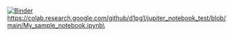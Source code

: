 [![Binder](https://mybinder.org/badge_logo.svg)](https://mybinder.org/v2/gh/d1pg1/jupiter_notebook_test/HEAD)
https://colab.research.google.com/github/d1pg1/jupiter_notebook_test/blob/main/My_sample_notebook.ipynb\
